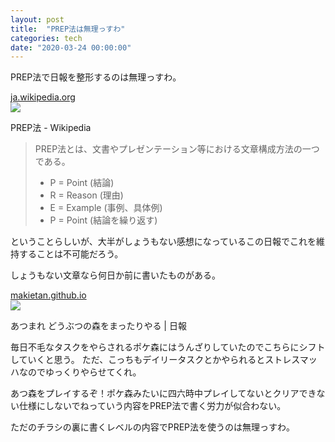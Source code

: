 ```yaml
---
layout: post
title:  "PREP法は無理っすわ"
categories: tech
date: "2020-03-24 00:00:00"
---
```


PREP法で日報を整形するのは無理っすわ。


<div class="card">
  <a href="https://ja.wikipedia.org/wiki/PREP%E6%B3%95"></a>
  <div class="card__header">
    <a href="https://ja.wikipedia.org/wiki/PREP%E6%B3%95">ja.wikipedia.org</a>
  </div>
  <div class="card__image">
    <img src="https://ja.wikipedia.org/static/apple-touch/wikipedia.png">
  </div>
  <div class="card__title">
    <p>PREP法 - Wikipedia</p>
  </div>
  <div class="card__description">
    <p></p>
  </div>
</div>


> PREP法とは、文書やプレゼンテーション等における文章構成方法の一つである。
> 
> - P = Point (結論)
> - R = Reason (理由)
> - E = Example (事例、具体例)
> - P = Point (結論を繰り返す)

ということらしいが、大半がしょうもない感想になっているこの日報でこれを維持することは不可能だろう。

しょうもない文章なら何日か前に書いたものがある。


<div class="card">
  <a href="https://makietan.github.io/game/2020/03/21/report.html"></a>
  <div class="card__header">
    <a href="https://makietan.github.io/game/2020/03/21/report.html">makietan.github.io</a>
  </div>
  <div class="card__image">
    <img src="https://makietan.github.io/assets/images/icon_144.png">
  </div>
  <div class="card__title">
    <p>あつまれ どうぶつの森をまったりやる | 日報</p>
  </div>
  <div class="card__description">
    <p>毎日不毛なタスクをやらされるポケ森にはうんざりしていたのでこちらにシフトしていくと思う。 ただ、こっちもデイリータスクとかやられるとストレスマッハなのでゆっくりやらせてくれ。</p>
  </div>
</div>


あつ森をプレイするぞ！ポケ森みたいに四六時中プレイしてないとクリアできない仕様にしないでねっていう内容をPREP法で書く労力が似合わない。

ただのチラシの裏に書くレベルの内容でPREP法を使うのは無理っすわ。
